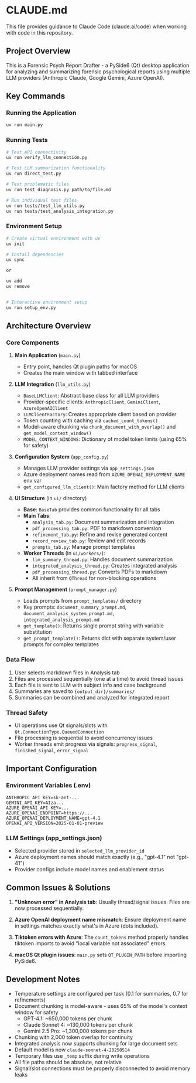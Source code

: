 # CLAUDE.md

This file provides guidance to Claude Code (claude.ai/code) when working with code in this repository.

## Project Overview

This is a Forensic Psych Report Drafter - a PySide6 (Qt) desktop application for analyzing and summarizing forensic psychological reports using multiple LLM providers (Anthropic Claude, Google Gemini, Azure OpenAI).

## Key Commands

### Running the Application

```bash
uv run main.py
```

### Running Tests

```bash
# Test API connectivity
uv run verify_llm_connection.py

# Test LLM summarization functionality
uv run direct_test.py

# Test problematic files
uv run test_diagnosis.py path/to/file.md

# Run individual test files
uv run tests/test_llm_utils.py
uv run tests/test_analysis_integration.py
```

### Environment Setup

```bash
# Create virtual environment with uv
uv init

# Install dependencies
uv sync

or

uv add
uv remove


# Interactive environment setup
uv run setup_env.py
```

## Architecture Overview

### Core Components

1. **Main Application** (`main.py`)

   - Entry point, handles Qt plugin paths for macOS
   - Creates the main window with tabbed interface

2. **LLM Integration** (`llm_utils.py`)

   - `BaseLLMClient`: Abstract base class for all LLM providers
   - Provider-specific clients: `AnthropicClient`, `GeminiClient`, `AzureOpenAIClient`
   - `LLMClientFactory`: Creates appropriate client based on provider
   - Token counting with caching via `cached_count_tokens()`
   - Model-aware chunking via `chunk_document_with_overlap()` and `get_model_context_window()`
   - `MODEL_CONTEXT_WINDOWS`: Dictionary of model token limits (using 65% for safety)

3. **Configuration System** (`app_config.py`)

   - Manages LLM provider settings via `app_settings.json`
   - Azure deployment names read from `AZURE_OPENAI_DEPLOYMENT_NAME` env var
   - `get_configured_llm_client()`: Main factory method for LLM clients

4. **UI Structure** (in `ui/` directory)

   - **Base**: `BaseTab` provides common functionality for all tabs
   - **Main Tabs**:
     - `analysis_tab.py`: Document summarization and integration
     - `pdf_processing_tab.py`: PDF to markdown conversion
     - `refinement_tab.py`: Refine and revise generated content
     - `record_review_tab.py`: Review and edit records
     - `prompts_tab.py`: Manage prompt templates
   - **Worker Threads** (in `ui/workers/`):
     - `llm_summary_thread.py`: Handles document summarization
     - `integrated_analysis_thread.py`: Creates integrated analysis
     - `pdf_processing_thread.py`: Converts PDFs to markdown
     - All inherit from `QThread` for non-blocking operations

5. **Prompt Management** (`prompt_manager.py`)
   - Loads prompts from `prompt_templates/` directory
   - Key prompts: `document_summary_prompt.md`, `document_analysis_system_prompt.md`, `integrated_analysis_prompt.md`
   - `get_template()`: Returns single prompt string with variable substitution
   - `get_prompt_template()`: Returns dict with separate system/user prompts for complex templates

### Data Flow

1. User selects markdown files in Analysis tab
2. Files are processed sequentially (one at a time) to avoid thread issues
3. Each file is sent to LLM with subject info and case background
4. Summaries are saved to `{output_dir}/summaries/`
5. Summaries can be combined and analyzed for integrated report

### Thread Safety

- UI operations use Qt signals/slots with `Qt.ConnectionType.QueuedConnection`
- File processing is sequential to avoid concurrency issues
- Worker threads emit progress via signals: `progress_signal`, `finished_signal`, `error_signal`

## Important Configuration

### Environment Variables (.env)

```
ANTHROPIC_API_KEY=sk-ant-...
GEMINI_API_KEY=AIza...
AZURE_OPENAI_API_KEY=...
AZURE_OPENAI_ENDPOINT=https://...
AZURE_OPENAI_DEPLOYMENT_NAME=gpt-4.1
OPENAI_API_VERSION=2025-01-01-preview
```

### LLM Settings (app_settings.json)

- Selected provider stored in `selected_llm_provider_id`
- Azure deployment names should match exactly (e.g., "gpt-4.1" not "gpt-41")
- Provider configs include model names and enablement status

## Common Issues & Solutions

1. **"Unknown error" in Analysis tab**: Usually thread/signal issues. Files are now processed sequentially.

2. **Azure OpenAI deployment name mismatch**: Ensure deployment name in settings matches exactly what's in Azure (dots included).

3. **Tiktoken errors with Azure**: The `count_tokens` method properly handles tiktoken imports to avoid "local variable not associated" errors.

4. **macOS Qt plugin issues**: `main.py` sets `QT_PLUGIN_PATH` before importing PySide6.

## Development Notes

- Temperature settings are configured per task (0.1 for summaries, 0.7 for refinements)
- Document chunking is model-aware - uses 65% of the model's context window for safety
  - GPT-4.1: ~650,000 tokens per chunk
  - Claude Sonnet 4: ~130,000 tokens per chunk  
  - Gemini 2.5 Pro: ~1,300,000 tokens per chunk
- Chunking with 2,000 token overlap for continuity
- Integrated analysis now supports chunking for large document sets
- Default model is now `claude-sonnet-4-20250514`
- Temporary files use `_temp` suffix during write operations
- All file paths should be absolute, not relative
- Signal/slot connections must be properly disconnected to avoid memory leaks
